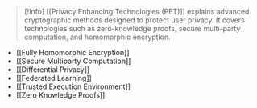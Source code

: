 >[!Info]
> [[Privacy Enhancing Technologies (PET)]] explains advanced cryptographic methods designed to protect user privacy. It covers technologies such as zero-knowledge proofs, secure multi-party computation, and homomorphic encryption.


- [[Fully Homomorphic Encryption]]
- [[Secure Multiparty Computation]]
- [[Differential Privacy]]
- [[Federated Learning]]
- [[Trusted Execution Environment]]
- [[Zero Knowledge Proofs]]
